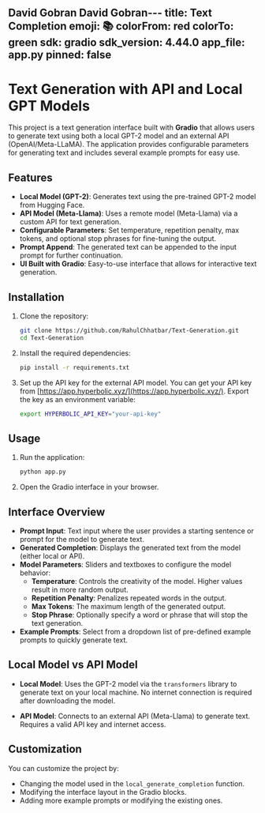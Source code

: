 David Gobran
David Gobran---
title: Text Completion
emoji: 📚
colorFrom: red
colorTo: green
sdk: gradio
sdk_version: 4.44.0
app_file: app.py
pinned: false
---

# Text Generation with API and Local GPT Models

This project is a text generation interface built with **Gradio** that allows users to generate text using both a local GPT-2 model and an external API (OpenAI/Meta-LLaMA). The application provides configurable parameters for generating text and includes several example prompts for easy use.

## Features

- **Local Model (GPT-2)**: Generates text using the pre-trained GPT-2 model from Hugging Face.
- **API Model (Meta-Llama)**: Uses a remote model (Meta-Llama) via a custom API for text generation.
- **Configurable Parameters**: Set temperature, repetition penalty, max tokens, and optional stop phrases for fine-tuning the output.
- **Prompt Append**: The generated text can be appended to the input prompt for further continuation.
- **UI Built with Gradio**: Easy-to-use interface that allows for interactive text generation.

## Installation

1. Clone the repository:
   ```bash
   git clone https://github.com/RahulChhatbar/Text-Generation.git
   cd Text-Generation
   ```

2. Install the required dependencies:
   ```bash
   pip install -r requirements.txt
   ```

3. Set up the API key for the external API model. You can get your API key from [https://app.hyperbolic.xyz/](https://app.hyperbolic.xyz/). Export the key as an environment variable:
   ```bash
   export HYPERBOLIC_API_KEY="your-api-key"
   ```

## Usage

1. Run the application:
   ```bash
   python app.py
   ```

2. Open the Gradio interface in your browser.

## Interface Overview

- **Prompt Input**: Text input where the user provides a starting sentence or prompt for the model to generate text.
- **Generated Completion**: Displays the generated text from the model (either local or API).
- **Model Parameters**: Sliders and textboxes to configure the model behavior:
   - **Temperature**: Controls the creativity of the model. Higher values result in more random output.
   - **Repetition Penalty**: Penalizes repeated words in the output.
   - **Max Tokens**: The maximum length of the generated output.
   - **Stop Phrase**: Optionally specify a word or phrase that will stop the text generation.
- **Example Prompts**: Select from a dropdown list of pre-defined example prompts to quickly generate text.

## Local Model vs API Model

- **Local Model**: Uses the GPT-2 model via the `transformers` library to generate text on your local machine. No internet connection is required after downloading the model.

- **API Model**: Connects to an external API (Meta-Llama) to generate text. Requires a valid API key and internet access.

## Customization

You can customize the project by:
- Changing the model used in the `local_generate_completion` function.
- Modifying the interface layout in the Gradio blocks.
- Adding more example prompts or modifying the existing ones.
